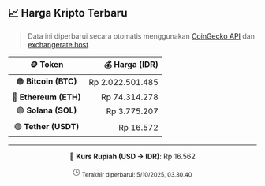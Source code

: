

<!-- HARGA_KRIPTO -->
## 📈 Harga Kripto Terbaru

> Data ini diperbarui secara otomatis menggunakan [CoinGecko API](https://www.coingecko.com/) dan [exchangerate.host](https://exchangerate.host/)

<div align="center">

| 🪙 Token | 💰 Harga (IDR) |
|:------:|---------------:|
| 🟠 **Bitcoin (BTC)**   | Rp 2.022.501.485 |
| 🔵 **Ethereum (ETH)**  | Rp 74.314.278 |
| 🟣 **Solana (SOL)**    | Rp 3.775.207 |
| 🟢 **Tether (USDT)**   | Rp 16.572 |

---

💱 **Kurs Rupiah (USD → IDR)**: Rp 16.562

🕒 <sub>Terakhir diperbarui: 5/10/2025, 03.30.40</sub>

</div>
<!-- /HARGA_KRIPTO -->